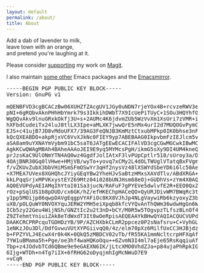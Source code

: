 ```yaml
---
layout: default
permalink: /about/
title: About
---
```


<emph>
  Add a dab of lavender to milk,<br>
  leave town with an orange,<br>
  and pretend you're laughing at it.
</emph>

Please consider [supporting](https://magit.vc/donations)
my work on [Magit](https://magit.vc).

I also maintain
[some other](https://github.com/tarsius?tab=repositories&type=source)
Emacs packages and the [Emacsmirror](https://emacsmirror.net).

<pre>
-----BEGIN PGP PUBLIC KEY BLOCK-----
Version: GnuPG v1

mQENBFVD3cgBCACzBw06XUHZfZAcgUV1JGy0uNDN7rjeYOx4B+rcvzeRWV3e1/6W
pNI+6gRQbvAknPHhHbYmrk79s3IkkihDWbT7X9IcUePiTUyC+1SOu3HQYhfO7WXX
WgQQvAkv9lnuGRxkOkfj3U+s+2AUMc4K6jdvmZUb5WzVvXm1XsUri7zVMR+ivM6B
hXFbdCudeiTx24luJ8tlLX3Ipe+aMLXK7jwwQrE5nMx4urI2d7MUQOGvPymCWwff
EJS+c41ujB7JD8vMdoUFX7/39AG3FeQNJB3KmMztCtxubMPkp0IK0bhse3nFPg4G
kQcQXEABDO+akpRjxVC6VvXJkNc0FIEY9yp7ABEBAAG0IkpvbmFzIEJlcm5vdWxs
aSA8am9uYXNAYmVybm91bC5saT6JATgEEwECACIFAlVD3cgCGwMGCwkIBwMCBhUI
AgkKCwQWAgMBAh4BAheAAAoJEI9E9yq5MYMcsPgH/ikmG5sXy9DI4UM4kneQ+Em2
prJzsKaC9UlONmYTN4AQ0wz4GgdfJolIAtxF3lvPUpCptlr518/sUroy3a/Dodls
4OAjBNR30Gq0lVHwe+HMjVB/wyTo+yovq7xCMy2L4dOLTWUglVTatqBxFVgmHNqM
f/vZKUvZubX3bbVHiMSmSFmOSwYr3qHf2nysVz48lXSWYdSbeYD6i6lc50AeCGpA
+X7MEA7UVex8XGHQhcJYiyGEqYBw2YheHJvSaBtzHMxsXAVdTlv/ABdXRGA+xmuC
kkLPqqSrjxMPVKxystEYZ69Mtz04i028bUNJHsm68eOj+GUDhVs+zYm4X0AQy2C5
AQ0EVUPdyAEIAMqIhYtoI01Sa3jucN/RAFuF7gPYEVe5dwlvfE2R+EEO0QxZqD0x
rOz+pSqlUS1b8pDUD/cx6GK/hZ/efHKEChpHACeQO+QyURJDivWM7BWqRc3thw/a
y1pp5MOijp86qwpDAVgEqgpVYAFiOc8KX8VJhJp4NLgVaywiRb6kzyoxyZ3bFRdY
uX8/pOLQuWY0NVOXYquJERW2YMH5eiXpqb8kfcVYQvAnThQWm36wdwHgGn6WnSOb
ICb5zy22Geu4WijNSh/GNZtIc2u2t3nD+bCY/M0R5w5TOgvpzTLfszBLnOf4FJlo
Z9ZTehmtYniuiZAk8eTdWxdT3It8wOeRpisAEQEAAYkBHwQYAQIACQUCVUPdyAIb
DAAKCRCPRPcquTGDHDzYB/9P/AZCHXbkCLmR2ppcez0P2sNafsru+C+VyhGLUwwN
1eNKzJOu3Dl/DdfGvwuVUtXYPGiivqQ0/4z/elm70pXz6MilfUxCC3HJBjdzCrqc
b+FPZYVLJ4EcwX4r0k4K+0QkQ5zMBDCV02vTb/fR55KA1mmNcltcrpHFXqAfC0qD
7YW1uBMama5h+Pge/oe3hf4waHQKoOqu++6ZvmN3I4ml7aEje65RsKqqiuAf+ArV
Tbp+z4JOdvbTCd6QBme9e9eGAEXN6IK/jLtcXMO0VhdZJa+p84ujaPhRpkIGFLAa
6Ijg+WTDh+n4Tg7iIX+6fRHG62oDyqjmhIgMcNWuD7E9
=vCqR
-----END PGP PUBLIC KEY BLOCK-----
</pre>
